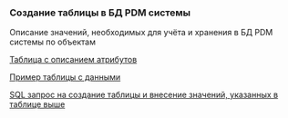 ### Создание таблицы в БД PDM системы
 Описание значений, необходимых для учёта и хранения в БД PDM системы по объектам

[Таблица с описанием атрибутов](https://github.com/Therealsergios/Case1-Information-Model/blob/main/data%20and%20tables/table%20data.md)

[Пример таблицы с данными](https://github.com/Therealsergios/Case1-Information-Model/blob/main/data%20and%20tables/table%20general.md)

[SQL запрос на создание таблицы и внесение значений, указанных в таблице выше](https://github.com/Therealsergios/Case1-Information-Model/blob/main/data%20and%20tables/create%20insert.sql)
